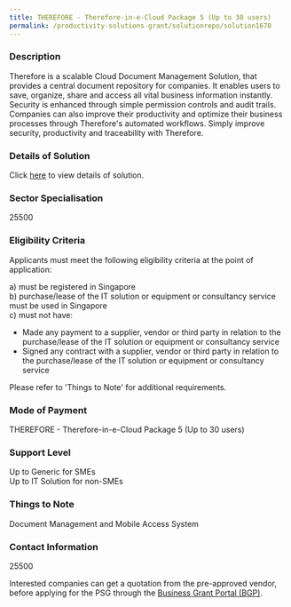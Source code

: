 ```yaml
---
title: THEREFORE - Therefore-in-e-Cloud Package 5 (Up to 30 users)
permalink: /productivity-solutions-grant/solutionrepo/solution1670
---
```


### Description

Therefore is a scalable Cloud Document Management Solution, that provides a central document repository for companies. It enables users to save, organize, share and access all vital business information instantly. Security is enhanced through simple permission controls and audit trails. Companies can also improve their productivity and optimize their business processes through Therefore's automated workflows. Simply improve security, productivity and traceability with Therefore.

### Details of Solution

Click <a href='CANON SINGAPORE PTE. LTD' target='_blank' rel='noopener'>here</a> to view details of solution.

### Sector Specialisation

 25500 

### Eligibility Criteria

Applicants must meet the following eligibility criteria at the point of application:

a) must be registered in Singapore <br>
b) purchase/lease of the IT solution or equipment or consultancy service must be used in Singapore <br>
c) must not have:
- Made any payment to a supplier, vendor or third party in relation to the purchase/lease of the IT solution or equipment or consultancy service
- Signed any contract with a supplier, vendor or third party in relation to the purchase/lease of the IT solution or equipment or consultancy service

Please refer to 'Things to Note' for additional requirements.

### Mode of Payment
THEREFORE - Therefore-in-e-Cloud Package 5 (Up to 30 users)

### Support Level
Up to Generic for SMEs <br>
Up to IT Solution for non-SMEs

### Things to Note
Document Management and Mobile Access System

### Contact Information
25500

Interested companies can get a quotation from the pre-approved vendor, before applying for the PSG through the <a target='_blank' rel='noopener' href='https://www.businessgrants.gov.sg/'>Business Grant Portal (BGP)</a>.
